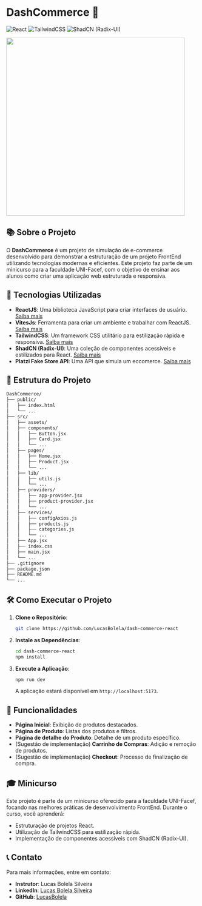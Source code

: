 # DashCommerce 🛒

![React](https://img.shields.io/badge/React-18.2.0-blue)
![TailwindCSS](https://img.shields.io/badge/TailwindCSS-3.2.4-38B2AC)
![ShadCN (Radix-UI)](https://img.shields.io/badge/ShadCN%20(Radix--UI)-0.8.0-FF69B4)

<p align="left">
    <img width=470 src="https://giffiles.alphacoders.com/595/5958.gif">
</p>

## 📚 Sobre o Projeto

O **DashCommerce** é um projeto de simulação de e-commerce desenvolvido para demonstrar a estruturação de um projeto FrontEnd utilizando tecnologias modernas e eficientes. Este projeto faz parte de um minicurso para a faculdade UNI-Facef, com o objetivo de ensinar aos alunos como criar uma aplicação web estruturada e responsiva.

## 🚀 Tecnologias Utilizadas

- **ReactJS**: Uma biblioteca JavaScript para criar interfaces de usuário. [Saiba mais](https://reactjs.org/)
- **VitesJs**: Ferramenta para criar um ambiente e trabalhar com ReactJS. [Saiba mais](https://vitejs.dev)
- **TailwindCSS**: Um framework CSS utilitário para estilização rápida e responsiva. [Saiba mais](https://tailwindcss.com/)
- **ShadCN (Radix-UI)**: Uma coleção de componentes acessíveis e estilizados para React. [Saiba mais](https://ui.shadcn.com)
- **Platzi Fake Store API**: Uma API que simula um eccomerce. [Saiba mais](https://fakeapi.platzi.com)

## 📂 Estrutura do Projeto

```bash
DashCommerce/
├── public/
│   ├── index.html
│   └── ...
├── src/
│   ├── assets/
│   ├── components/
│   │   ├── Button.jsx
│   │   ├── Card.jsx
│   │   └── ...
│   ├── pages/
│   │   ├── Home.jsx
│   │   ├── Product.jsx
│   │   └── ...
│   ├── lib/
│   │   ├── utils.js
│   │   └── ...
│   ├── providers/
│   │   ├── app-provider.jsx
│   │   ├── product-provider.jsx
│   │   └── ...
│   ├── services/
│   │   ├── configAxios.js
│   │   ├── products.js
│   │   ├── categories.js
│   │   └── ...
│   ├── App.jsx
│   ├── index.css
│   ├── main.jsx
│   └── ...
├── .gitignore
├── package.json
├── README.md
└── ...
```

## 🛠️ Como Executar o Projeto

1. **Clone o Repositório**:

    ```bash
    git clone https://github.com/LucasBolela/dash-commerce-react
    ```

2. **Instale as Dependências**:

    ```bash
    cd dash-commerce-react
    npm install
    ```

3. **Execute a Aplicação**:

    ```bash
    npm run dev
    ```

    A aplicação estará disponível em `http://localhost:5173`.

## 🌟 Funcionalidades

- **Página Inicial**: Exibição de produtos destacados.
- **Página de Produto**: Listas dos produtos e filtros.
- **Página de detalhe do Produto**: Detalhe de um produto específico.
- (Sugestão de implementação) **Carrinho de Compras**: Adição e remoção de produtos.
- (Sugestão de implementação) **Checkout**: Processo de finalização de compra.

## 🎓 Minicurso

Este projeto é parte de um minicurso oferecido para a faculdade UNI-Facef, focando nas melhores práticas de desenvolvimento FrontEnd. Durante o curso, você aprenderá:

- Estruturação de projetos React.
- Utilização de TailwindCSS para estilização rápida.
- Implementação de componentes acessíveis com ShadCN (Radix-UI).

## 📞 Contato

Para mais informações, entre em contato:

- **Instrutor**: Lucas Bolela Silveira
- **LinkedIn**: [Lucas Bolela Silveira](https://www.linkedin.com/in/lucas-bolela-silveira/)
- **GitHub**: [LucasBolela](https://github.com/LucasBolela)
